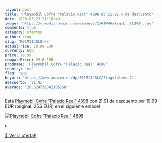 ```yaml
---
layout: post
title: 'Playmobil Cofre "Palacio Real" 4898 al 21.91 % de descuento'
date: 2020-03-23 21:18:49
image: 'https://m.media-amazon.com/images/I/61MW6yRsqcL._SL200_.jpg'
comments: true
category: ofertas
author: ring
slug: 'B01M11JSLQ-es'
actualPrice: 19.99 EUR
currency: EUR
price: 19.99
comparePrice: 25.6 EUR
prodname: 'Playmobil Cofre "Palacio Real" 4898'
country: 'es'
flag: '🇪🇸'
buyurl: 'https://www.amazon.es/dp/B01M11JSLQ/?tag=tolees-21'
descuento: '21.91'
average: '20.624736842105268'
---
```


Está [Playmobil Cofre "Palacio Real" 4898](https://www.amazon.es/dp/B01M11JSLQ/?tag=tolees-21) con 21.91 de descuento por 19.99 EUR (original: 25.6 EUR) en el siguiente enlace!

[![Playmobil Cofre "Palacio Real" 4898](https://m.media-amazon.com/images/I/61MW6yRsqcL._SL200_.jpg)](https://www.amazon.es/dp/B01M11JSLQ/?tag=tolees-21)

ℹ️:


[🛒 Ver la oferta!!](https://www.amazon.es/dp/B01M11JSLQ/?tag=tolees-21)
